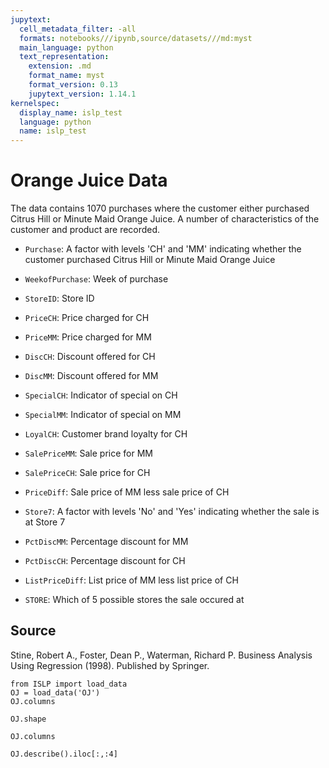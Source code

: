 ```yaml
---
jupytext:
  cell_metadata_filter: -all
  formats: notebooks///ipynb,source/datasets///md:myst
  main_language: python
  text_representation:
    extension: .md
    format_name: myst
    format_version: 0.13
    jupytext_version: 1.14.1
kernelspec:
  display_name: islp_test
  language: python
  name: islp_test
---
```


# Orange Juice Data

The data contains 1070 purchases where the customer either
purchased Citrus Hill or Minute Maid Orange Juice. A number of
characteristics of the customer and product are recorded.

     
- `Purchase`: A factor with levels 'CH' and 'MM' indicating whether
the customer purchased Citrus Hill or Minute Maid Orange
Juice

- `WeekofPurchase`: Week of purchase

- `StoreID`: Store ID

- `PriceCH`: Price charged for CH

- `PriceMM`: Price charged for MM

- `DiscCH`: Discount offered for CH

- `DiscMM`: Discount offered for MM

- `SpecialCH`: Indicator of special on CH

- `SpecialMM`: Indicator of special on MM

- `LoyalCH`: Customer brand loyalty for CH

- `SalePriceMM`: Sale price for MM

- `SalePriceCH`: Sale price for CH

- `PriceDiff`: Sale price of MM less sale price of CH

- `Store7`: A factor with levels 'No' and 'Yes' indicating whether
the sale is at Store 7

- `PctDiscMM`: Percentage discount for MM

- `PctDiscCH`: Percentage discount for CH

- `ListPriceDiff`: List price of MM less list price of CH

- `STORE`: Which of 5 possible stores the sale occured at

## Source

Stine, Robert A., Foster, Dean P., Waterman, Richard P. Business
Analysis Using Regression (1998). Published by Springer.

```{code-cell}
from ISLP import load_data
OJ = load_data('OJ')
OJ.columns
```

```{code-cell}
OJ.shape
```

```{code-cell}
OJ.columns
```

```{code-cell}
OJ.describe().iloc[:,:4]
```
